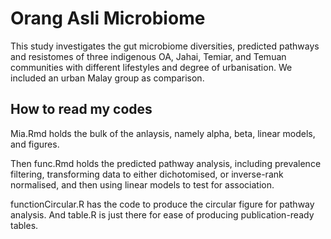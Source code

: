 # Orang Asli Microbiome
This study investigates the gut microbiome diversities, predicted pathways and resistomes of three indigenous OA, Jahai, Temiar, and Temuan communities with different lifestyles and degree of urbanisation. We included an urban Malay group as comparison. 

## How to read my codes
Mia.Rmd holds the bulk of the anlaysis, namely alpha, beta, linear models, and figures. 

Then func.Rmd holds the predicted pathway analysis, including prevalence filtering, transforming data to either dichotomised, or inverse-rank normalised, and then using linear models to test for association. 

functionCircular.R has the code to produce the circular figure for pathway analysis. And table.R is just there for ease of producing publication-ready tables.


